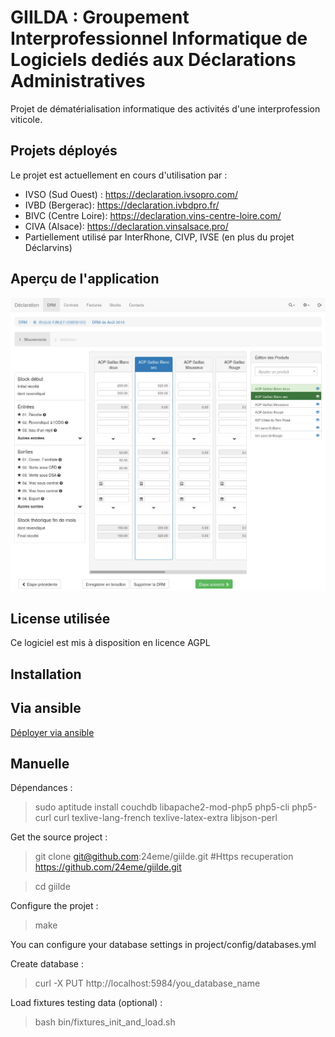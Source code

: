 # GIILDA : Groupement Interprofessionnel Informatique de Logiciels dediés aux Déclarations Administratives 

Projet de dématérialisation informatique des activités d'une interprofession viticole.

## Projets déployés

Le projet est actuellement en cours d'utilisation par  : 

* IVSO (Sud Ouest) : https://declaration.ivsopro.com/
* IVBD (Bergerac): https://declaration.ivbdpro.fr/
* BIVC (Centre Loire): https://declaration.vins-centre-loire.com/
* CIVA (Alsace): https://declaration.vinsalsace.pro/
* Partiellement utilisé par InterRhone, CIVP, IVSE (en plus du projet Déclarvins)

## Aperçu de l'application

![Écran de saisie de la DRM](doc/captures/drm.jpg)

## License utilisée

Ce logiciel est mis à disposition en licence AGPL

## Installation

## Via ansible

[Déployer via ansible](https://github.com/24eme/giilda/tree/master/ansible)

## Manuelle

Dépendances :

> sudo aptitude install couchdb libapache2-mod-php5 php5-cli php5-curl curl texlive-lang-french texlive-latex-extra libjson-perl

Get the source project :

> git clone git@github.com:24eme/giilde.git #Https recuperation https://github.com/24eme/giilde.git

> cd giilde

Configure the projet :

> make

You can configure your database settings in project/config/databases.yml

Create database :

> curl -X PUT http://localhost:5984/you_database_name

Load fixtures testing data (optional) :

> bash bin/fixtures_init_and_load.sh
